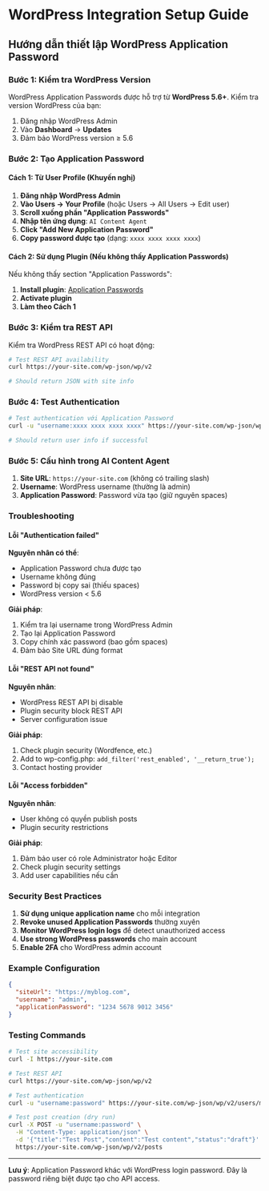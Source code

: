 # WordPress Integration Setup Guide

## Hướng dẫn thiết lập WordPress Application Password

### Bước 1: Kiểm tra WordPress Version

WordPress Application Passwords được hỗ trợ từ **WordPress 5.6+**. Kiểm tra version WordPress của bạn:

1. Đăng nhập WordPress Admin
2. Vào **Dashboard** → **Updates**
3. Đảm bảo WordPress version ≥ 5.6

### Bước 2: Tạo Application Password

#### Cách 1: Từ User Profile (Khuyến nghị)

1. **Đăng nhập WordPress Admin**
2. **Vào Users → Your Profile** (hoặc Users → All Users → Edit user)
3. **Scroll xuống phần "Application Passwords"**
4. **Nhập tên ứng dụng**: `AI Content Agent`
5. **Click "Add New Application Password"**
6. **Copy password được tạo** (dạng: `xxxx xxxx xxxx xxxx`)

#### Cách 2: Sử dụng Plugin (Nếu không thấy Application Passwords)

Nếu không thấy section "Application Passwords":

1. **Install plugin**: [Application Passwords](https://wordpress.org/plugins/application-passwords/)
2. **Activate plugin**
3. **Làm theo Cách 1**

### Bước 3: Kiểm tra REST API

Kiểm tra WordPress REST API có hoạt động:

```bash
# Test REST API availability
curl https://your-site.com/wp-json/wp/v2

# Should return JSON with site info
```

### Bước 4: Test Authentication

```bash
# Test authentication với Application Password
curl -u "username:xxxx xxxx xxxx xxxx" https://your-site.com/wp-json/wp/v2/users/me

# Should return user info if successful
```

### Bước 5: Cấu hình trong AI Content Agent

1. **Site URL**: `https://your-site.com` (không có trailing slash)
2. **Username**: WordPress username (thường là admin)
3. **Application Password**: Password vừa tạo (giữ nguyên spaces)

### Troubleshooting

#### Lỗi "Authentication failed"

**Nguyên nhân có thể**:

- Application Password chưa được tạo
- Username không đúng
- Password bị copy sai (thiếu spaces)
- WordPress version < 5.6

**Giải pháp**:

1. Kiểm tra lại username trong WordPress Admin
2. Tạo lại Application Password
3. Copy chính xác password (bao gồm spaces)
4. Đảm bảo Site URL đúng format

#### Lỗi "REST API not found"

**Nguyên nhân**:

- WordPress REST API bị disable
- Plugin security block REST API
- Server configuration issue

**Giải pháp**:

1. Check plugin security (Wordfence, etc.)
2. Add to wp-config.php: `add_filter('rest_enabled', '__return_true');`
3. Contact hosting provider

#### Lỗi "Access forbidden"

**Nguyên nhân**:

- User không có quyền publish posts
- Plugin security restrictions

**Giải pháp**:

1. Đảm bảo user có role Administrator hoặc Editor
2. Check plugin security settings
3. Add user capabilities nếu cần

### Security Best Practices

1. **Sử dụng unique application name** cho mỗi integration
2. **Revoke unused Application Passwords** thường xuyên
3. **Monitor WordPress login logs** để detect unauthorized access
4. **Use strong WordPress passwords** cho main account
5. **Enable 2FA** cho WordPress admin account

### Example Configuration

```json
{
  "siteUrl": "https://myblog.com",
  "username": "admin",
  "applicationPassword": "1234 5678 9012 3456"
}
```

### Testing Commands

```bash
# Test site accessibility
curl -I https://your-site.com

# Test REST API
curl https://your-site.com/wp-json/wp/v2

# Test authentication
curl -u "username:password" https://your-site.com/wp-json/wp/v2/users/me

# Test post creation (dry run)
curl -X POST -u "username:password" \
  -H "Content-Type: application/json" \
  -d '{"title":"Test Post","content":"Test content","status":"draft"}' \
  https://your-site.com/wp-json/wp/v2/posts
```

---

**Lưu ý**: Application Password khác với WordPress login password. Đây là password riêng biệt được tạo cho API access.
